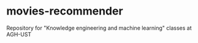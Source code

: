 # movies-recommender
Repository for "Knowledge engineering and machine learning" classes at AGH-UST
